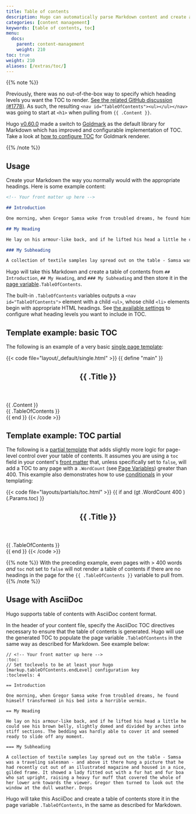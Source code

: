 ```yaml
---
title: Table of contents
description: Hugo can automatically parse Markdown content and create a Table of Contents you can use in your templates.
categories: [content management]
keywords: [table of contents, toc]
menu:
  docs:
    parent: content-management
    weight: 210
toc: true
weight: 210
aliases: [/extras/toc/]
---
```


{{% note %}}

Previously, there was no out-of-the-box way to specify which heading levels you want the TOC to render. [See the related GitHub discussion (#1778)](https://github.com/gohugoio/hugo/issues/1778). As such, the resulting `<nav id="TableOfContents"><ul></ul></nav>` was going to start at `<h1>` when pulling from `{{ .Content }}`.

Hugo [v0.60.0](https://github.com/gohugoio/hugo/releases/tag/v0.60.0) made a switch to [Goldmark](https://github.com/yuin/goldmark/) as the default library for Markdown which has improved and configurable implementation of TOC. Take a look at [how to configure TOC](/getting-started/configuration-markup/#table-of-contents) for Goldmark renderer.

{{% /note %}}

## Usage

Create your Markdown the way you normally would with the appropriate headings. Here is some example content:

```md
<!-- Your front matter up here -->

## Introduction

One morning, when Gregor Samsa woke from troubled dreams, he found himself transformed in his bed into a horrible vermin.

## My Heading

He lay on his armour-like back, and if he lifted his head a little he could see his brown belly, slightly domed and divided by arches into stiff sections. The bedding was hardly able to cover it and seemed ready to slide off any moment.

### My Subheading

A collection of textile samples lay spread out on the table - Samsa was a traveling salesman - and above it there hung a picture that he had recently cut out of an illustrated magazine and housed in a nice, gilded frame. It showed a lady fitted out with a fur hat and fur boa who sat upright, raising a heavy fur muff that covered the whole of her lower arm towards the viewer. Gregor then turned to look out the window at the dull weather. Drops
```

Hugo will take this Markdown and create a table of contents from `## Introduction`, `## My Heading`, and `### My Subheading` and then store it in the [page variable][pagevars]`.TableOfContents`.

The built-in `.TableOfContents` variables outputs a `<nav id="TableOfContents">` element with a child `<ul>`, whose child `<li>` elements begin with appropriate HTML headings. See [the available settings](/getting-started/configuration-markup/#table-of-contents) to configure what heading levels you want to include in TOC.

## Template example: basic TOC

The following is an example of a very basic [single page template]:

{{< code file="layout/_default/single.html" >}}
{{ define "main" }}
  <main>
    <article>
      <header>
        <h1>{{ .Title }}</h1>
      </header>
      {{ .Content }}
    </article>
    <aside>
      {{ .TableOfContents }}
    </aside>
  </main>
{{ end }}
{{< /code >}}

## Template example: TOC partial

The following is a [partial template][partials] that adds slightly more logic for page-level control over your table of contents. It assumes you are using a `toc` field in your content's [front matter] that, unless specifically set to `false`, will add a TOC to any page with a `.WordCount` (see [Page Variables][pagevars]) greater than 400. This example also demonstrates how to use [conditionals] in your templating:

{{< code file="layouts/partials/toc.html" >}}
{{ if and (gt .WordCount 400 ) (.Params.toc) }}
<aside>
    <header>
    <h2>{{ .Title }}</h2>
    </header>
    {{ .TableOfContents }}
</aside>
{{ end }}
{{< /code >}}

{{% note %}}
With the preceding example, even pages with > 400 words *and* `toc` not set to `false` will not render a table of contents if there are no headings in the page for the `{{ .TableOfContents }}` variable to pull from.
{{% /note %}}

## Usage with AsciiDoc

Hugo supports table of contents with AsciiDoc content format.

In the header of your content file, specify the AsciiDoc TOC directives necessary to ensure that the table of contents is generated. Hugo will use the generated TOC to populate the page variable `.TableOfContents` in the same way as described for Markdown. See example below:

```asciidoc
// <!-- Your front matter up here -->
:toc:
// Set toclevels to be at least your hugo [markup.tableOfContents.endLevel] configuration key
:toclevels: 4

== Introduction

One morning, when Gregor Samsa woke from troubled dreams, he found himself transformed in his bed into a horrible vermin.

== My Heading

He lay on his armour-like back, and if he lifted his head a little he could see his brown belly, slightly domed and divided by arches into stiff sections. The bedding was hardly able to cover it and seemed ready to slide off any moment.

=== My Subheading

A collection of textile samples lay spread out on the table - Samsa was a traveling salesman - and above it there hung a picture that he had recently cut out of an illustrated magazine and housed in a nice, gilded frame. It showed a lady fitted out with a fur hat and fur boa who sat upright, raising a heavy fur muff that covered the whole of her lower arm towards the viewer. Gregor then turned to look out the window at the dull weather. Drops
```

Hugo will take this AsciiDoc and create a table of contents store it in the page variable `.TableOfContents`, in the same as described for Markdown.

[conditionals]: /templates/introduction/#conditionals
[front matter]: /content-management/front-matter/
[pagevars]: /variables/page/
[partials]: /templates/partials/
[single page template]: /templates/single-page-templates/
